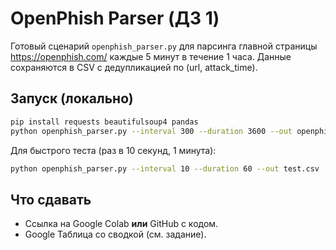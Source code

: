 # OpenPhish Parser (ДЗ 1)

Готовый сценарий `openphish_parser.py` для парсинга главной страницы https://openphish.com/ каждые 5 минут в течение 1 часа.
Данные сохраняются в CSV с дедупликацией по (url, attack_time).

## Запуск (локально)
```bash
pip install requests beautifulsoup4 pandas
python openphish_parser.py --interval 300 --duration 3600 --out openphish_data.csv
```

Для быстрого теста (раз в 10 секунд, 1 минута):
```bash
python openphish_parser.py --interval 10 --duration 60 --out test.csv
```

## Что сдавать
- Ссылка на Google Colab **или** GitHub с кодом.
- Google Таблица со сводкой (см. задание).
